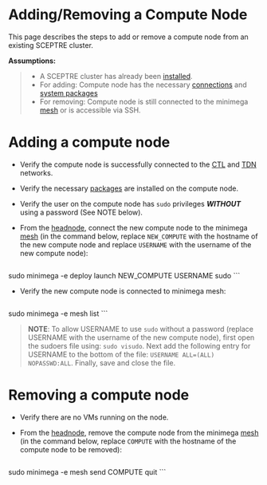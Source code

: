# Adding/Removing a Compute Node

This page describes the steps to add or remove a compute node from an existing SCEPTRE cluster.

__Assumptions:__

> - A SCEPTRE cluster has already been [installed](quick-start.md#installation).
> - For adding: Compute node has the necessary [connections](02-networking.md) and [system packages](quick-start.md#installation#compute-node)
> - For removing: Compute node is still connected to the minimega [mesh](04-minimega.md#mesh) or is accessible via SSH.

# Adding a compute node

- Verify the compute node is successfully connected to the [CTL](02-networking.md#control-network-ctl) and [TDN](02-networking.md#trunked-data-network-tdn) networks.

- Verify the necessary [packages](quick-start.md#installation#compute-node) are installed on the compute node.

- Verify the user on the compute node has `sudo` privileges __*WITHOUT*__ using a password (See NOTE below).

- From the [headnode](01-cluster.md#headnode), connect the new compute node to the minimega [mesh](04-minimega.md#mesh) (in the command below, replace `NEW_COMPUTE` with the hostname of the new compute node and replace `USERNAME` with the username of the new compute node):

    ```bash
sudo minimega -e deploy launch NEW_COMPUTE USERNAME sudo
    ```

- Verify the new compute node is connected to minimega mesh:

    ```bash
sudo minimega -e mesh list
    ```

> __NOTE__: To allow USERNAME to use `sudo` without a password (replace USERNAME with the username of the new compute node), first open the sudoers file using: `sudo visudo`. Next add the following entry for USERNAME to the bottom of the file: `USERNAME ALL=(ALL) NOPASSWD:ALL`. Finally, save and close the file.

# Removing a compute node

- Verify there are no VMs running on the node.

- From the [headnode](01-cluster.md#headnode), remove the compute node from the minimega [mesh](04-minimega.md#mesh) (in the command below, replace `COMPUTE` with the hostname of the compute node to be removed):

    ```bash
sudo minimega -e mesh send COMPUTE quit
    ```
